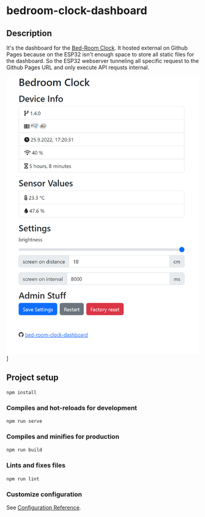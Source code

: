 # bedroom-clock-dashboard

## Description

It's the dashboard for the [Bed-Room Clock](https://github.com/coding-lemur/bed-room-clock). It hosted external on Github Pages because on the ESP32 isn't enough space to store all static files for the dashboard. So the ESP32 webserver tunneling all specific request to the Github Pages URL and only execute API requsts internal.

![alt screenshot](screenshot.png)]

## Project setup

```
npm install
```

### Compiles and hot-reloads for development

```
npm run serve
```

### Compiles and minifies for production

```
npm run build
```

### Lints and fixes files

```
npm run lint
```

### Customize configuration

See [Configuration Reference](https://cli.vuejs.org/config/).
